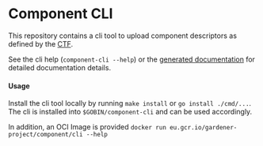 # Component CLI

This repository contains a cli tool to upload component descriptors as defined by the [CTF](https://gardener.github.io/component-spec/).

See the cli help (`component-cli --help`) or the [generated documentation](./docs/reference/components-cli.md) for detailed documentation details.

#### Usage

Install the cli tool locally by running `make install` or `go install ./cmd/...`.
The cli is installed into `$GOBIN/component-cli` and can be used accordingly.

In addition, an OCI Image is provided `docker run eu.gcr.io/gardener-project/component/cli --help`
